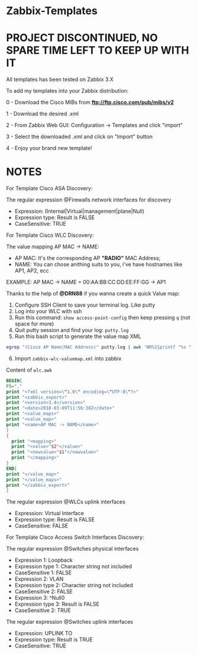 # Zabbix-Templates
# PROJECT DISCONTINUED, NO SPARE TIME LEFT TO KEEP UP WITH IT

All templates has been tested on Zabbix 3.X

To add my templates into your Zabbix distribution:

0 - Download the Cisco MIBs from **ftp://ftp.cisco.com/pub/mibs/v2**

1 - Download the desired .xml

2 - From Zabbix Web GUI: Configuration -> Templates and click "import"

3 - Select the downloaded .xml and click on "Import" button

4 - Enjoy your brand new template!

# NOTES

For Template Cisco ASA Discovery:

The regular expression @Firewalls network interfaces for discovery
- Expression: (Internal|Virtual|management|plane|Null)
- Expression type: Result is FALSE
- CaseSensitive: TRUE

For Template Cisco WLC Discovery:

The value mapping AP MAC -> NAME:
- AP MAC: It's the corresponding AP <strong>"RADIO"</strong> MAC Address;
- NAME: You can chose anithing suits to you, i've have hostnames like AP1, AP2, ecc

EXAMPLE: AP MAC -> NAME = 00:AA:BB:CC:DD:EE:FF:GG -> AP1

Thanks to the help of <strong>@DRN88</strong> if you wanna create a quick Value map:

1. Configure SSH Client to save your terminal log. Like putty
2. Log into your WLC with ssh
3. Run this command: `show access-point-config` then keep pressing `q` (not space for more)
4. Quit putty session and find your log: `putty.log`
5. Run this bash script to generate the value map XML
```bash
egrep "(Cisco AP Name|MAC Address)" putty.log | awk 'NR%2{printf "%s ",$0;next;}1' | awk '{print $4","toupper($NF)}' | awk -f wlc.awk | xmllint --format - > zabbix-wlc-valuemap.xml
```
6. Import `zabbix-wlc-valuemap.xml` into zabbix

Content of `wlc.awk`

```awk
BEGIN{
FS=","
print "<?xml version=\"1.0\" encoding=\"UTF-8\"?>"
print "<zabbix_export>"
print "<version>3.4</version>"
print "<date>2018-03-09T11:56:38Z</date>"
print "<value_maps>"
print "<value_map>"
print "<name>AP MAC -> NAME</name>"
}
{
  print "<mapping>"
  print "<value>"$2"</value>"
  print "<newvalue>"$1"</newvalue>"
  print "</mapping>"
}
END{
print "</value_map>"
print "</value_maps>"
print "</zabbix_export>"
}
```

The regular expression @WLCs uplink interfaces
- Expression: Virtual Interface
- Expression type: Result is FALSE
- CaseSensitive: FALSE

For Template Cisco Access Switch Interfaces Discovery:

The regular expression @Switches physical interfaces
- Expression 1: Loopback
- Expression type 1: Character string not included
- CaseSensitive 1: FALSE
- Expression 2: VLAN
- Expression type 2: Character string not included
- CaseSensitive 2: FALSE
- Expression 3: ^Null0
- Expression type 3: Result is FALSE
- CaseSensitive 2: TRUE

The regular expression @Switches uplink interfaces
- Expression: UPLINK TO
- Expression type: Result is TRUE
- CaseSensitive: TRUE
